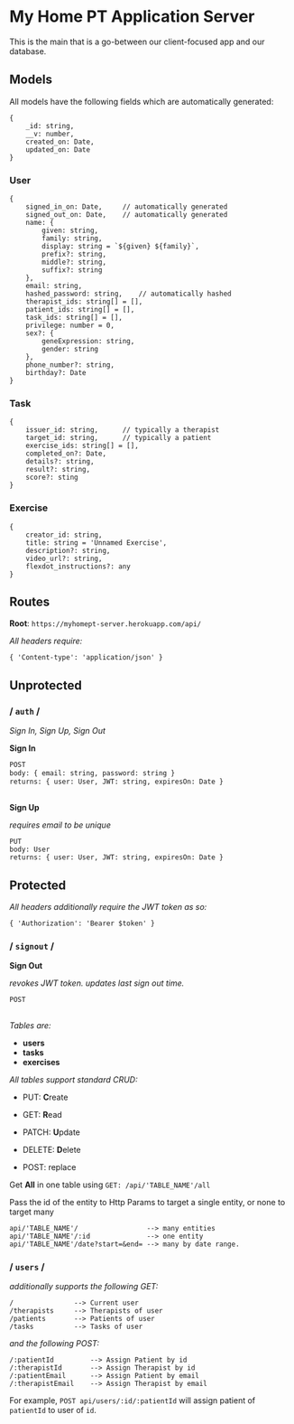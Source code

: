# My Home PT Application Server
This is the main that is a go-between our client-focused app and our database.

## Models
All models have the following fields which are automatically generated:
```
{
    _id: string,
    __v: number,
    created_on: Date,
    updated_on: Date
}
```
### User
```
{
    signed_in_on: Date,     // automatically generated
    signed_out_on: Date,    // automatically generated
    name: {
        given: string,
        family: string,
        display: string = `${given} ${family}`,
        prefix?: string,
        middle?: string,
        suffix?: string
    },
    email: string,
    hashed_password: string,    // automatically hashed
    therapist_ids: string[] = [],
    patient_ids: string[] = [],
    task_ids: string[] = [],
    privilege: number = 0,
    sex?: {
        geneExpression: string,
        gender: string
    },
    phone_number?: string,
    birthday?: Date
}
```
### Task
```
{
    issuer_id: string,      // typically a therapist
    target_id: string,      // typically a patient
    exercise_ids: string[] = [],
    completed_on?: Date,
    details?: string,
    result?: string,
    score?: sting
}
```
### Exercise
```
{
    creator_id: string,
    title: string = 'Unnamed Exercise',
    description?: string,
    video_url?: string,
    flexdot_instructions?: any
}
```

## Routes
**Root**: `https://myhomept-server.herokuapp.com/api/`

_All headers require:_
```$xslt
{ 'Content-type': 'application/json' }
```
## Unprotected
### / `auth` / 
_Sign In, Sign Up, Sign Out_

**Sign In**
``` sh
POST
body: { email: string, password: string }
returns: { user: User, JWT: string, expiresOn: Date }
```
##
**Sign Up**
 
_requires email to be unique_
```$xslt
PUT
body: User
returns: { user: User, JWT: string, expiresOn: Date }
```
##

## Protected
_All headers additionally require the JWT token as so:_
```$xslt
{ 'Authorization': 'Bearer $token' }
```
### / `signout` /
**Sign Out** 

_revokes JWT token. updates last sign out time._
```$xslt
POST
```
##
_Tables are:_
* **users**
* **tasks**
* **exercises**

_All tables support standard CRUD:_
* PUT: **C**reate
* GET: **R**ead
* PATCH: **U**pdate
* DELETE: **D**elete

* POST: replace

Get **All** in one table using `GET: /api/'TABLE_NAME'/all`

Pass the id of the entity to Http Params to target a single entity, or none to target many
```$xslt
api/'TABLE_NAME'/                 --> many entities
api/'TABLE_NAME'/:id              --> one entity
api/'TABLE_NAME'/date?start=&end= --> many by date range.
```

### / `users` /
_additionally supports the following GET:_
```$xslt
/               --> Current user
/therapists     --> Therapists of user
/patients       --> Patients of user
/tasks          --> Tasks of user
```
_and the following POST:_
```$xslt
/:patientId         --> Assign Patient by id
/:therapistId       --> Assign Therapist by id
/:patientEmail      --> Assign Patient by email
/:therapistEmail    --> Assign Therapist by email
```

For example, 
`POST api/users/:id/:patientId`
will assign patient of `patientId` to user of `id`.
